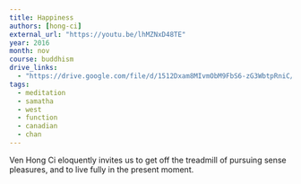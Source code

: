```yaml
---
title: Happiness
authors: [hong-ci]
external_url: "https://youtu.be/lhMZNxD48TE"
year: 2016
month: nov
course: buddhism
drive_links:
  - "https://drive.google.com/file/d/1512Dxam8MIvmObM9FbS6-zG3WbtpRniC/view?usp=drivesdk"
tags:
  - meditation
  - samatha
  - west
  - function
  - canadian
  - chan
---
```


Ven Hong Ci eloquently invites us to get off the treadmill of pursuing sense pleasures, and to live fully in the present moment.

